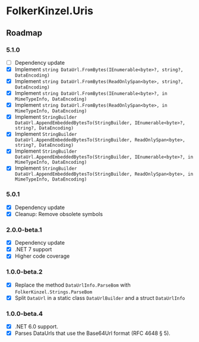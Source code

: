﻿# FolkerKinzel.Uris
## Roadmap
### 5.1.0
- [ ] Dependency update
- [x] Implement `string DataUrl.FromBytes(IEnumerable<byte>?, string?, DataEncoding)`
- [x] Implement `string DataUrl.FromBytes(ReadOnlySpan<byte>, string?, DataEncoding)`
- [x] Implement `string DataUrl.FromBytes(IEnumerable<byte>?, in MimeTypeInfo, DataEncoding)`
- [x] Implement `string DataUrl.FromBytes(ReadOnlySpan<byte>, in MimeTypeInfo, DataEncoding)`
- [x] Implement `StringBuilder DataUrl.AppendEmbeddedBytesTo(StringBuilder, IEnumerable<byte>?, string?, DataEncoding)`
- [x] Implement `StringBuilder DataUrl.AppendEmbeddedBytesTo(StringBuilder, ReadOnlySpan<byte>, string?, DataEncoding)`
- [x] Implement `StringBuilder DataUrl.AppendEmbeddedBytesTo(StringBuilder, IEnumerable<byte>?, in MimeTypeInfo, DataEncoding)`
- [x] Implement `StringBuilder DataUrl.AppendEmbeddedBytesTo(StringBuilder, ReadOnlySpan<byte>, in MimeTypeInfo, DataEncoding)`

### 5.0.1
- [x] Dependency update
- [x] Cleanup: Remove obsolete symbols

### 2.0.0-beta.1
- [x] Dependency update
- [x] .NET 7 support
- [x] Higher code coverage 

### 1.0.0-beta.2
- [x] Replace the method `DataUrlInfo.ParseBom` with `FolkerKinzel.Strings.ParseBom`
- [x] Split `DataUrl` in a static class `DataUrlBuilder` and a struct `DataUrlInfo`

### 1.0.0-beta.4
- [x] .NET 6.0 support.
- [x] Parses DataUrls that use the Base64Url format (RFC 4648 § 5).
